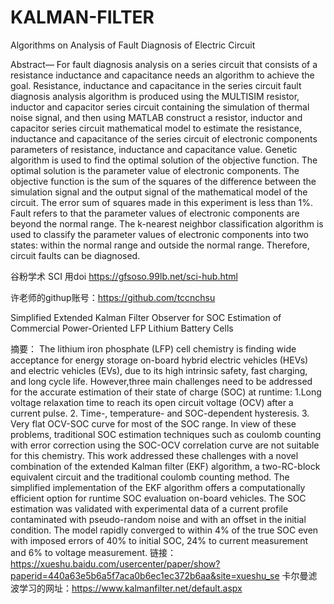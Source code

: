 # KALMAN-FILTER

Algorithms on Analysis of Fault Diagnosis of Electric Circuit

Abstract— For fault diagnosis analysis on a series circuit that consists of a resistance inductance and capacitance needs an algorithm to achieve the goal. Resistance, inductance and capacitance in the series circuit fault diagnosis analysis algorithm is produced using the MULTISIM resistor, inductor and capacitor series circuit containing the simulation of thermal noise signal, and then using MATLAB construct a resistor, inductor and capacitor series circuit mathematical model to estimate the resistance, inductance and capacitance of the series circuit of electronic components parameters of resistance, inductance and capacitance value. Genetic algorithm is used to find the optimal solution of the objective function. The optimal solution is the parameter value of electronic components. The objective function is the sum of the squares of the difference between the simulation signal and the output signal of the mathematical model of the circuit. The error sum of squares made in this experiment is less than 1%. Fault refers to that the parameter values of electronic components are beyond the normal range. The k-nearest neighbor classification algorithm is used to classify the parameter values of electronic components into two states: within the normal range and outside the normal range. Therefore, circuit faults can be diagnosed.

谷粉学术 SCI 用doi https://gfsoso.99lb.net/sci-hub.html

许老师的githup账号：https://github.com/tccnchsu

Simplified Extended Kalman Filter Observer for SOC Estimation of Commercial Power-Oriented LFP Lithium Battery Cells

摘要：
    The lithium iron phosphate (LFP) cell chemistry is finding wide acceptance for energy storage on-board hybrid electric vehicles (HEVs) and electric vehicles (EVs), due to its high intrinsic safety, fast charging, and long cycle life. However,three main challenges need to be addressed for the accurate estimation of their state of charge (SOC) at runtime:
     1.Long voltage relaxation time to reach its open circuit voltage (OCV) after a current pulse.
     2. Time-, temperature- and SOC-dependent hysteresis.
     3. Very flat OCV-SOC curve for most of the SOC range.
    In view of these problems, traditional SOC estimation techniques such as coulomb counting with error correction using the SOC-OCV correlation curve are not suitable for this chemistry.
    This work addressed these challenges with a novel combination of the extended Kalman filter (EKF) algorithm, a two-RC-block equivalent circuit and the traditional coulomb counting method. The simplified implementation of the EKF algorithm offers a computationally efficient option for runtime SOC evaluation on-board vehicles. The SOC estimation was validated with experimental data of a current profile contaminated with pseudo-random noise and with an offset in the initial condition. The model rapidly converged to within 4% of the true SOC even with imposed errors of 40% to initial SOC, 24% to current measurement and 6% to voltage measurement. 
链接：https://xueshu.baidu.com/usercenter/paper/show?paperid=440a63e5b6a5f7aca0b6ec1ec372b6aa&site=xueshu_se
卡尔曼滤波学习的网址：https://www.kalmanfilter.net/default.aspx
